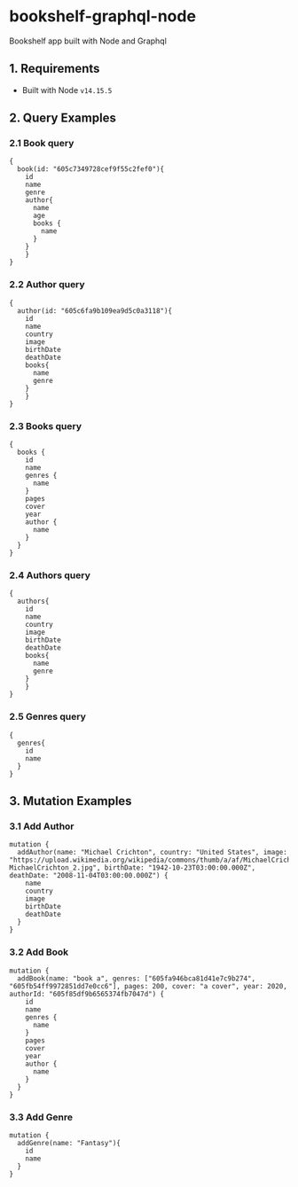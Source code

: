 # bookshelf-graphql-node
Bookshelf app built with Node and Graphql

## 1. Requirements

- Built with Node `v14.15.5`

## 2. Query Examples

### 2.1 Book query
```
{
  book(id: "605c7349728cef9f55c2fef0"){
    id
    name
    genre
    author{
      name
      age
      books {
        name
      }
    }
	}
}
```

### 2.2 Author query
```
{
  author(id: "605c6fa9b109ea9d5c0a3118"){
    id
    name
    country
    image
    birthDate
    deathDate
    books{
      name
      genre
    }
	}
}
```

### 2.3 Books query
```
{
  books {
    id
    name
    genres {
      name
    }
    pages
    cover
    year
    author {
      name
    }
  }
}
```

### 2.4 Authors query
```
{
  authors{
    id
    name
    country
    image
    birthDate
    deathDate
    books{
      name
      genre
    }
	}
}
```

### 2.5 Genres query
```
{
  genres{
    id
    name
  }
}
```

## 3. Mutation Examples

### 3.1 Add Author
```
mutation {
  addAuthor(name: "Michael Crichton", country: "United States", image: "https://upload.wikimedia.org/wikipedia/commons/thumb/a/af/MichaelCrichton_2.jpg/440px-MichaelCrichton_2.jpg", birthDate: "1942-10-23T03:00:00.000Z", deathDate: "2008-11-04T03:00:00.000Z") {
    name
    country
    image
    birthDate
    deathDate
  }
}
```

### 3.2 Add Book
```
mutation {
  addBook(name: "book a", genres: ["605fa946bca81d41e7c9b274", "605fb54ff9972851dd7e0cc6"], pages: 200, cover: "a cover", year: 2020, authorId: "605f85df9b6565374fb7047d") {
    id
    name
    genres {
      name
    }
    pages
    cover
    year
    author {
      name
    }
  }
}
```

### 3.3 Add Genre
```
mutation {
  addGenre(name: "Fantasy"){
    id
    name
  }
}
```